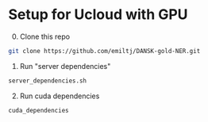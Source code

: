 # Setup for Ucloud with GPU

0. Clone this repo 
```bash
git clone https://github.com/emiltj/DANSK-gold-NER.git
```

1. Run "server dependencies"
```bash
server_dependencies.sh
```

2. Run cuda dependencies
```bash
cuda_dependencies
```